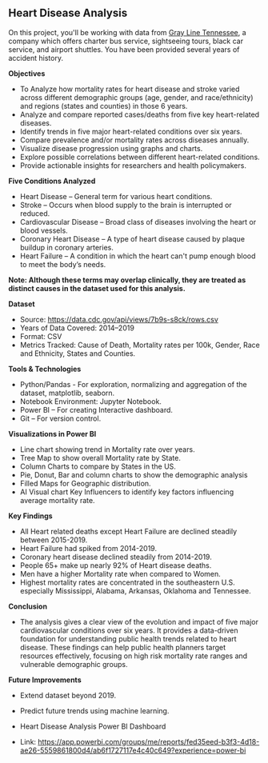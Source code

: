 ## Heart Disease Analysis

On this project, you'll be working with data from [Gray Line Tennessee](https://graylinetn.com/), a company which offers charter bus service, sightseeing tours, black car service, and airport shuttles. You have been provided several years of accident history. 

**Objectives** 
* To Analyze how mortality rates for heart disease and stroke varied across different demographic groups (age, gender, and race/ethnicity) and regions (states and counties) in those 6 years.
* Analyze and compare reported cases/deaths from five key heart-related diseases.
* Identify trends in five major heart-related conditions over six years.
* Compare prevalence and/or mortality rates across diseases annually.
* Visualize disease progression using graphs and charts.
* Explore possible correlations between different heart-related conditions.
* Provide actionable insights for researchers and health policymakers.

**Five Conditions Analyzed**

* Heart Disease – General term for various heart conditions.
* Stroke – Occurs when blood supply to the brain is interrupted or reduced.
* Cardiovascular Disease – Broad class of diseases involving the heart or blood vessels.
* Coronary Heart Disease – A type of heart disease caused by plaque buildup in coronary arteries.
* Heart Failure – A condition in which the heart can't pump enough blood to meet the body’s needs.

**Note: Although these terms may overlap clinically, they are treated as distinct causes in the dataset used for this analysis.**

**Dataset**

* Source: https://data.cdc.gov/api/views/7b9s-s8ck/rows.csv
* Years of Data Covered: 2014–2019
* Format: CSV
* Metrics Tracked: Cause of Death, Mortality rates per 100k, Gender, Race and Ethnicity, States and Counties.

**Tools & Technologies**

* Python/Pandas - For exploration, normalizing and aggregation of the dataset, matplotlib, seaborn.
* Notebook Environment: Jupyter Notebook.
* Power BI – For creating Interactive dashboard.
* Git – For version control.

**Visualizations in Power BI**

* Line chart showing trend in Mortality rate over years.
* Tree Map to show overall Mortality rate by State.
* Column Charts to compare by States in the US.
* Pie, Donut, Bar and column charts to show the demographic analysis
* Filled Maps for Geographic distribution.
* AI Visual chart Key Influencers to identify key factors influencing average mortality rate.

**Key Findings**

* All Heart related deaths except Heart Failure are declined steadily between 2015-2019.
* Heart Failure had spiked from 2014-2019.
* Coronary heart disease declined steadily from 2014-2019.
* People 65+ make up nearly 92% of Heart disease deaths.
* Men have a higher Mortality rate when compared to Women.
* Highest mortality rates are concentrated in the southeastern U.S. especially Mississippi, Alabama, Arkansas, Oklahoma and Tennessee.

**Conclusion**

* The analysis gives a clear view of the evolution and impact of five major cardiovascular conditions over six years. It provides a data-driven foundation for understanding public health trends related to heart disease. These findings can help public health planners target resources effectively, focusing on high risk mortality rate ranges and vulnerable demographic groups.

**Future Improvements**

* Extend dataset beyond 2019.
* Predict future trends using machine learning.

* Heart Disease Analysis Power BI Dashboard 
* Link: https://app.powerbi.com/groups/me/reports/fed35eed-b3f3-4d18-ae26-5559861800d4/ab6f1727117e4c40c649?experience=power-bi 

